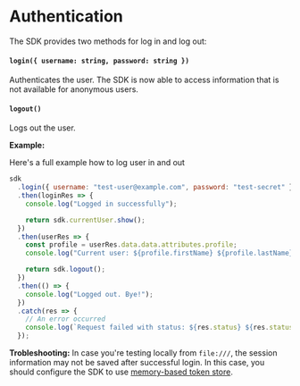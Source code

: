 # Authentication

The SDK provides two methods for log in and log out:

#### `login({ username: string, password: string })`

Authenticates the user. The SDK is now able to access information that is not available for anonymous users.

#### `logout()`

Logs out the user.

**Example:**

Here's a full example how to log user in and out

```js
sdk
  .login({ username: "test-user@example.com", password: "test-secret" })
  .then(loginRes => {
    console.log("Logged in successfully");

    return sdk.currentUser.show();
  })
  .then(userRes => {
    const profile = userRes.data.data.attributes.profile;
    console.log("Current user: ${profile.firstName} ${profile.lastName}");

    return sdk.logout();
  })
  .then(() => {
    console.log("Logged out. Bye!");
  })
  .catch(res => {
    // An error occurred
    console.log(`Request failed with status: ${res.status} ${res.statusText}`);
  });
```

**Trobleshooting:** In case you're testing locally from `file:///`, the session information may not be saved after successful login. In this case, you should configure the SDK to use [memory-based token store](./token-store.md#memory-store).
